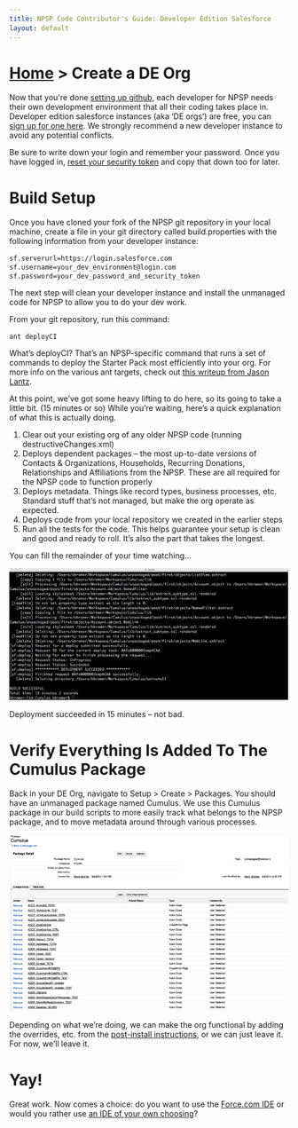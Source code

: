 ```yaml
---
title: NPSP Code Contributor's Guide: Developer Edition Salesforce
layout: default
---
```

# [Home](http://developer.salesforcefoundation.org/Cumulus/Contributor/) > Create a DE Org

Now that you're done [setting up github](Github.html), each developer for NPSP needs their own development environment that all their coding takes place in. Developer edition salesforce instances (aka ‘DE orgs’) are free, you can [sign up for one here](https://developer.salesforce.com/en/signup). We strongly recommend a new developer instance to avoid any potential conflicts.

Be sure to write down your login and remember your password. Once you have logged in, [reset your security token](https://help.salesforce.com/apex/HTViewHelpDoc?id=user_security_token.htm) and copy that down too for later.

# Build Setup

Once you have cloned your fork of the NPSP git repository in your local machine, create a file in your git directory called build.properties with the following information from your developer instance:

```
sf.serverurl=https://login.salesforce.com
sf.username=your_dev_environment@login.com
sf.password=your_dev_password_and_security_token
```

The next step will clean your developer instance and install the unmanaged code for NPSP to allow you to do your dev work.

From your git repository, run this command:

```
ant deployCI
```

What’s deployCI?  That’s an NPSP-specific command that runs a set of commands to deploy the Starter Pack most efficiently into your org.  For more info on the various ant targets, check out [this writeup from Jason Lantz](https://github.com/SalesforceFoundation/CumulusCI#build-targets).

At this point, we’ve got some heavy lifting to do here, so its going to take a little bit.  (15 minutes or so) While you’re waiting, here’s a quick explanation of what this is actually doing.

1. Clear out your existing org of any older NPSP code (running destructiveChanges.xml)
2. Deploys dependent packages – the most up-to-date versions of Contacts & Organizations, Households, Recurring Donations, Relationships and Affiliations from the NPSP.  These are all required for the NPSP code to function properly
3. Deploys metadata.  Things like record types, business processes, etc.  Standard stuff that’s not managed, but make the org operate as expected.
4. Deploys code from your local repository we created in the earlier steps
5. Run all the tests for the code. This helps guarantee your setup is clean and good and ready to roll. It’s also the part that takes the longest.

You can fill the remainder of your time watching…

![Running DeployCI](img/running-deployci-example.png)

Deployment succeeded in 15 minutes – not bad.

# Verify Everything Is Added To The Cumulus Package

Back in your DE Org, navigate to Setup > Create > Packages. You should have an unmanaged package named Cumulus. We use this Cumulus package in our build scripts to more easily track what belongs to the NPSP package, and to move metadata around through various processes.

![Cumulus Package Contents Example](img/cumulus-package-example.png)

Depending on what we’re doing, we can make the org functional by adding the overrides, etc. from the [post-install instructions](https://powerofus.force.com/articles/Resource/NPSP-Nonprofit-Starter-Pack-Post-Install-Checklist), or we can just leave it.  For now, we’ll leave it.

# Yay!

Great work. Now comes a choice: do you want to use the [Force.com IDE](Force.com-IDE-Setup.html) or would you rather use [an IDE of your own choosing](Alternate-IDEs.html)?
